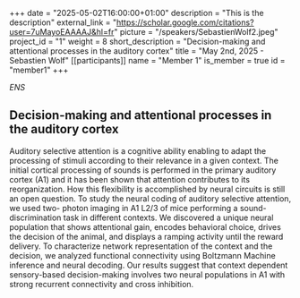 +++
date = "2025-05-02T16:00:00+01:00"
description = "This is the description"
external_link = "https://scholar.google.com/citations?user=7uMayoEAAAAJ&hl=fr"
picture = "/speakers/SebastienWolf2.jpeg"
project_id = "1"
weight = 8
short_description = "Decision-making and attentional processes in the auditory cortex"
title = "May 2nd, 2025 - Sebastien Wolf"
[[participants]]
    name = "Member 1"
    is_member = true
    id = "member1"
+++

_ENS_

## Decision-making and attentional processes in the auditory cortex

Auditory selective attention is a cognitive ability enabling to adapt the processing of stimuli
according to their relevance in a given context. The initial cortical processing of sounds is
performed in the primary auditory cortex (A1) and it has been shown that attention
contributes to its reorganization. How this flexibility is accomplished by neural circuits is still
an open question. To study the neural coding of auditory selective attention, we used two-
photon imaging in A1 L2/3 of mice performing a sound-discrimination task in different
contexts. We discovered a unique neural population that shows attentional gain, encodes
behavioral choice, drives the decision of the animal, and displays a ramping activity until the
reward delivery. To characterize network representation of the context and the decision, we
analyzed functional connectivity using Boltzmann Machine inference and neural decoding.
Our results suggest that context dependent sensory-based decision-making involves two
neural populations in A1 with strong recurrent connectivity and cross inhibition.

